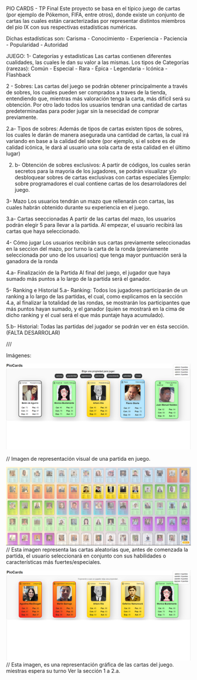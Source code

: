 PIO CARDS - TP Final
Este proyecto se basa en el típico juego de cartas (por ejemplo de Pókemon, FIFA, entre otros), donde existe un conjunto de cartas las cuales están caracterizadas
por representar distintos miembros del pio IX con sus respectivas estadísticas numéricas.

Dichas estadísticas son:
Carisma - Conocimiento - Experiencia - Paciencia - Popularidad - Autoridad

JUEGO:
1- Categorías y estadísticas
Las cartas contienen diferentes cualidades, las cuales le dan su valor a las mismas. Los tipos de Categorías (rarezas):
Común - Especial - Rara - Épica - Legendaria - Icónica - Flashback

2 - Sobres: 
Las cartas del juego se podrán obtener principalmente a través de sobres, los cuales pueden ser comprados a traves de la tienda, entendiendo que, mientras más valoración tenga la carta, más difícil será su obtención.
Por otro lado todos los usuarios tendran una cantidad de cartas predeterminadas para poder jugar sin la nesecidad de comprar previamente.

 2.a- Tipos de sobres:
Además de tipos de cartas existen tipos de sobres, los cuales le darán de manera asegurada una cantidad de cartas, la cual irá variando en base a la calidad del sobre (por ejemplo, si el sobre es de calidad icónica, le dará al usuario una sola carta de esta calidad en el último lugar)

 2. b- Obtención de sobres exclusivos:
A partir de códigos, los cuales serán secretos para la mayoria de los jugadores, se podrán visualizar y/o desbloquear sobres de cartas exclusivas con cartas especiales
Ejemplo: sobre programadores el cual contiene cartas de los desarroladores del juego. 

3- Mazo
Los usuarios tendrán un mazo que rellenarán con cartas, las cuales habrán obtenido durante su experiencia en el juego. 

 3.a- Cartas seeccionadas
A partir de las cartas del mazo, los usuarios podrán elegir 5 para llevar a la partida. 
Al empezar, el usuario recibirá las cartas que haya seleccionado. 

4- Cómo jugar
Los usuarios recibirán sus cartas previamente seleccionadas en la seccion del mazo, por turno la carta de la ronda (previamente seleccionada por uno de los usuarios) que tenga mayor puntuación será la ganadora de la ronda

 4.a- Finalización de la Partida
Al final del juego, el jugador que haya sumado más puntos a lo largo de la partida será el ganador.

5- Ranking e Historial
 5.a- Ranking:
 Todos los jugadores participarán de un ranking a lo largo de las partidas, el cual, como explicamos en la sección 4.a, al finalizar la totalidad de las rondas, se mostrarán los participantes que más puntos hayan sumado, y el ganador (quien se mostrará en la cima de dicho ranking y el cual será el que más puntaje haya acumulado). 
 
 5.b- Historial:
   Todas las partidas del jugador se podrán ver en ésta sección. (FALTA DESARROLAR)

///

Imágenes: 

![image](frontend/public/jugando.png)

// Imagen de representación visual de una partida en juego. 


![image](frontend/public/baraja.png)
// Esta imagen representa las cartas aleatorias que, antes de comenzada la partida, el usuario seleccionará en conjunto con sus habilidades o características más fuertes/especiales. 


![image](frontend/public/esperando.png)
// Esta imagen, es una representación gráfica de las cartas del juego. miestras espera su turno Ver la sección 1 a 2.a.



